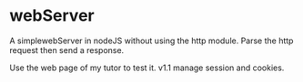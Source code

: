 # webServer
A simplewebServer in nodeJS without using the http module.
Parse the http request then send a response.

Use the web page of my tutor to test it.
v1.1 manage session and cookies.
